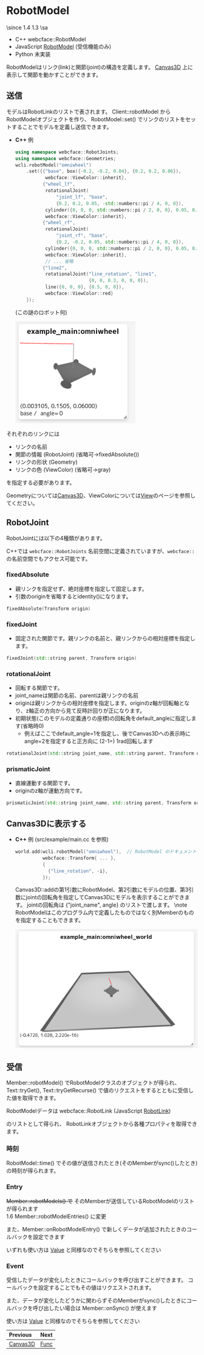 # RobotModel

\since
<span class="since-c">1.4</span>
<span class="since-js">1.3</span>
\sa
* C++ webcface::RobotModel
* JavaScript [RobotModel](https://na-trium-144.github.io/webcface-js/classes/RobotModel.html)
(受信機能のみ)
* Python 未実装 <!--[webcface.Canvas3D](https://na-trium-144.github.io/webcface-python/webcface.canvas3d.html#webcface.canvas3d.Canvas3D)-->

RobotModelはリンク(link)と関節(joint)の構造を定義します。
[Canvas3D](20_canvas3d.md) 上に表示して関節を動かすことができます。

## 送信

モデルはRobotLinkのリストで表されます。
Client::robotModel からRobotModelオブジェクトを作り、 RobotModel::set() でリンクのリストをセットすることでモデルを定義し送信できます。

<div class="tabbed">

- <b class="tab-title">C++</b>
    例
    ```cpp
    using namespace webcface::RobotJoints;
    using namespace webcface::Geometries;
    wcli.robotModel("omniwheel")
        .set({{"base", box({-0.2, -0.2, 0.04}, {0.2, 0.2, 0.06}),
               webcface::ViewColor::inherit},
              {"wheel_lf",
               rotationalJoint(
                   "joint_lf", "base",
                   {0.2, 0.2, 0.05, -std::numbers::pi / 4, 0, 0}),
               cylinder({0, 0, 0, std::numbers::pi / 2, 0, 0}, 0.05, 0.01),
               webcface::ViewColor::inherit},
              {"wheel_rf",
               rotationalJoint(
                   "joint_rf", "base",
                   {0.2, -0.2, 0.05, std::numbers::pi / 4, 0, 0}),
               cylinder({0, 0, 0, std::numbers::pi / 2, 0, 0}, 0.05, 0.01),
               webcface::ViewColor::inherit},
               // ... 省略
              {"line2",
               rotationalJoint("line_rotation", "line1",
                               {0, 0, 0.3, 0, 0, 0}),
               line({0, 0, 0}, {0.5, 0, 0}),
               webcface::ViewColor::red}
        });
    ```
    (この謎のロボット何)

    ![tutorial_wheel_model.png](https://github.com/na-trium-144/webcface/raw/main/docs/images/tutorial_wheel_model.png)

</div>

それぞれのリンクには
* リンクの名前
* 関節の情報 (RobotJoint) (省略可→fixedAbsolute())
* リンクの形状 (Geometry)
* リンクの色 (ViewColor) (省略可→gray)

を指定する必要があります。

Geometryについては[Canvas3D](20_canvas3d.md)、ViewColorについては[View](13_view.md)のページを参照してください。

## RobotJoint
RobotJointには以下の4種類があります。

C++では `webcface::RobotJoints` 名前空間に定義されていますが、`webcface::` の名前空間でもアクセス可能です。

### fixedAbsolute
* 親リンクを指定せず、絶対座標を指定して固定します。
* 引数のoriginを省略するとidentity()になります。
```cpp
fixedAbsolute(Transform origin)
```
### fixedJoint
* 固定された関節です。親リンクの名前と、親リンクからの相対座標を指定します。
```cpp
fixedJoint(std::string parent, Transform origin)
```
### rotationalJoint
* 回転する関節です。
* joint_nameは関節の名前、parentは親リンクの名前
* originは親リンクからの相対座標を指定します。originのz軸が回転軸となり、z軸正の方向から見て反時計回りが正になります。
* 初期状態(このモデルの定義通りの座標)の回転角をdefault_angleに指定します(省略時0)
    * 例えばここでdefault_angle=1を指定し、後でCanvas3Dへの表示時にangle=2を指定すると正方向に (2-1=) 1rad回転します
```cpp
rotationalJoint(std::string joint_name, std::string parent, Transform origin, double default_angle)
```
### prismaticJoint
* 直線運動する関節です。
* originのz軸が運動方向です。
```cpp
prismaticJoint(std::string joint_name, std::string parent, Transform origin, double default_angle)
```

## Canvas3Dに表示する


<div class="tabbed">

- <b class="tab-title">C++</b>
    例 (src/example/main.cc を参照)
    ```cpp
    world.add(wcli.robotModel("omniwheel"),  // RobotModel のドキュメントを参照
              webcface::Transform{ ... },
              {
                {"line_rotation", -i},
              });
    ```
    Canvas3D::addの第1引数にRobotModel、第2引数にモデルの位置、第3引数にjointの回転角を指定してCanvas3Dにモデルを表示することができます。
    jointの回転角は {"joint_name", angle} のリストで渡します。
    \note
    RobotModelはこのプログラム内で定義したものではなく別Memberのものを指定することもできます。

    ![tutorial_wheel.png](https://github.com/na-trium-144/webcface/raw/main/docs/images/tutorial_wheel.png)

</div>

## 受信

Member::robotModel() でRobotModelクラスのオブジェクトが得られ、
Text::tryGet(), Text::tryGetRecurse() で値のリクエストをするとともに受信した値を取得できます。

RobotModelデータは
webcface::RobotLink
(JavaScript [RobotLink](https://na-trium-144.github.io/webcface-js/classes/RobotLink.html))
<!--Python [webcface.ViewComponent](https://na-trium-144.github.io/webcface-python/webcface.view.html#webcface.view.ViewComponent))-->
のリストとして得られ、
RobotLinkオブジェクトから各種プロパティを取得できます。

### 時刻

RobotModel::time() でその値が送信されたとき(そのMemberがsync()したとき)の時刻が得られます。

<!--\note Pythonでは Member.sync_time()-->

### Entry

~~Member::robotModels() で~~ そのMemberが送信しているRobotModelのリストが得られます  
<span class="since-c">1.6</span>
Member::robotModelEntries() に変更

また、Member::onRobotModelEntry() で新しくデータが追加されたときのコールバックを設定できます

いずれも使い方は [Value](./10_value.md) と同様なのでそちらを参照してください

### Event

受信したデータが変化したときにコールバックを呼び出すことができます。
コールバックを設定することでもその値はリクエストされます。

また、データが変化したどうかに関わらずそのMemberがsync()したときにコールバックを呼び出したい場合は Member::onSync() が使えます

使い方は [Value](./10_value.md) と同様なのでそちらを参照してください


<div class="section_buttons">

| Previous |     Next |
|:---------|---------:|
| [Canvas3D](20_canvas3d.md) | [Func](30_func.md) |

</div>
